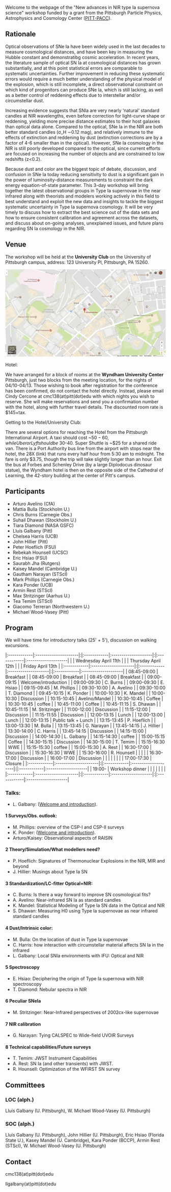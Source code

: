 Welcome to the webpage of the "New advances in NIR type Ia supernova science" workshop funded by a grant from the Pittsburgh Particle Physics, Astrophysics and Cosmology Center ([PITT-PACC](http://www.physicsandastronomy.pitt.edu/pittpacc)).

## Rationale

Optical observations of SNe Ia have been widely used in the last decades to measure cosmological distances, and have been key in measuring the Hubble constant and demonstratibg cosmic acceleration. In recent years, the literature sample of optical SN Ia at cosmological distances has grown substantially, and at this point statistical errors are comparable to systematic uncertainties. Further improvement in reducing these systematic errors would require a much better understanding of the physical model of the explosion, which is still incomplete, a direct observational constraint on which kind of progenitors can produce SNe Ia, which is still lacking, as well as a better control of reddening effects due to interstellar and/or circumstellar dust.

Increasing evidence suggests that SNIa are very nearly ‘natural’ standard candles at NIR wavelengths, even before correction for light-curve shape or reddening, yielding more precise distance estimates to their host galaxies than optical data alone. Compared to the optical, SNe Ia in the NIR are both better standard candles (σ_H ∼0.12 mag), and relatively immune to the effects of extinction and reddening by dust (extinction corrections are by a factor of 4-6 smaller than in the optical). However, SNe Ia cosmology in the NIR is still poorly developed compared to the optical, since current efforts are focused on increasing the number of objects and are constrained to low redshifts (z<0.2).

Because dust and color are the biggest topic of debate, discussion, and confusion in SNe Ia today reducing sensitivity to dust is a significant gain in the power of luminosity-distance measurements to constraint the dark energy equation-of-state parameter. This 3-day workshop will bring together the latest observational groups in Type Ia supernovae in the near infrared along with theorists and modelers working actively in this field to best understand and exploit the new data and insights to tackle the biggest systematic
uncertainty in Type Ia supernova cosmology. It will be very timely to discuss how to extract the best science out of the data sets and how to ensure consistent calibration and agreement across the datasets, and discuss about on-going analyses, unexplained issues, and future plans regarding SN Ia cosmology in the NIR.

## Venue

The workshop will be held at the **University Club** on the University of Pittsburgh campus, address: 123 University Pl, Pittsburgh, PA 15260. 

[![](https://raw.githubusercontent.com/snianir/webpage/master/map.png)](https://www.google.com/maps/place/123+University+Pl,+Pittsburgh,+PA+15213/@40.4441628,-79.9567206,16.79z/data=!4m13!1m7!3m6!1s0x8834f22915b10c2f:0x4034aeb788d64a44!2s123+University+Pl,+Pittsburgh,+PA+15213!3b1!8m2!3d40.444211!4d-79.9568323!3m4!1s0x8834f22915b10c2f:0x4034aeb788d64a44!8m2!3d40.444211!4d-79.9568323?hl=en)

Hotel:

We have arranged for a block of rooms at the **Wyndham University Center** Pittsburgh, just two blocks from the meeting location, for the nights of 04/10-04/13.  Those wishing to book after registration for the conference has been confirmed, do not contact the hotel directly. Instead, please email Cindy Cercone at cmc138(at)pitt(dot)edu with which nights you wish to reserve. She will make reservations and send you a confirmation number with the hotel, along with further travel details.  The discounted room rate is $145+tax.

Getting to the Hotel/University Club:

There are several options for reaching the Hotel from the Pittsburgh International Airport.  A taxi should cost ~$50-60, while Uber or Lyft should be ~$30-40.  Super Shuttle is ~$25 for a shared ride van.  There is a Port Authority bus line from the airport with stops near the hotel, the 28X (link) that runs every half hour from 5:30 am to midnight.  The fare is only $3.75, though the trip will take slightly longer than an hour. Exit the bus at Forbes and Schenley Drive (by a large Diplodocus dinosaur statue), the Wyndham hotel is then on the opposite side of the Cathedral of Learning, the 42-story building at the center of Pitt's campus.


## Participants

- Arturo Avelino (CfA)
- Mattia Bulla (Stockholm U.)
- Chris Burns (Carnegie Obs.)
- Suhail Dhawan (Stockholm U.)
- Tiara Diamond (NASA GSFC)
- Lluís Galbany (Pitt)
- Chelsea Harris (UCB)
- John Hillier (Pitt)
- Peter Hoeflich (FSU)
- Rebekah Hounsell (UCSC)
- Eric Hsiao (FSU)
- Saurabh Jha (Rutgers)
- Kaisey Mandel (Cambridge U.)
- Gautham Narayan (STScI)
- Mark Phillips (Carnegie Obs.)
- Kara Ponder (UCB)
- Armin Rest (STScI)
- Max Stritzinger (Aarhus U.)
- Tea Temim (STScI)
- Giacomo Terreran (Northwestern U.)
- Michael Wood-Vasey (Pitt)


## Program

We will have time for introductory talks (25' + 5'), discussion on walking excursions. 

|:------------|:---------------------|:|:------------|:--------------------|:|:------------|:--------------------|
|             | Wednesday April 11th | |             | Thursday April 12th | |             | Friday  April 13th  |
|:------------|:---------------------|:|:------------|:--------------------|:|:------------|:--------------------|
| 08:45-09:00 | Breakfast            | | 08:45-09:00 | Breakfast           | | 08:45-09:00 | Breakfast           |
| 09:00-09:15 | Welcome/introduction | | 09:00-09:30 | C. Burns            | | 09:00-09:30 | E. Hsiao            |
| 09:15-09:45 | M. Phillips          | | 09:30-10:00 | A. Avelino          | | 09:30-10:00 | T. Diamond          |
| 09:45-10:15 | K. Ponder            | | 10:00-10:30 | K. Mandel           | | 10:00-10:30 | Discussion          |
| 10:15-10:45 | Avelino/Mandel       | | 10:30-10:45 | Coffee              | | 10:30-10:45 | coffee              |
| 10:45-11:00 | Coffee               | | 10:45-11:15 | S. Dhawan           | | 10:45-11:15 | M. Stritzinger      |
| 11:00-12:00 | Discussion           | | 11:15-12:00 | Discussion          | | 11:15-11:55 | Discussion          |
| 12:00-13:15 | Lunch                | | 12:00-13:00 | Lunch               | | 12:00-13:15 | Public talk + Lunch |
| 13:15-13:45 | P. Hoeflich          | | 13:00-13:30 | M. Bulla            | | 13:15-13:45 | G. Narayan          |
| 13:45-14:15 | J. Hillier           | | 13:30-14:00 | C. Harris           | | 13:45-14:15 | Discussion          |
| 14:15-15:00 | Discussion           | | 14:00-14:30 | L. Galbany          | | 14:15-14:30 | coffee              |
| 15:00-15:15 | Coffee               | | 14:30-15:15 | Discussion          | | 14:30-15:00 | T. Temim            |
| 15:15-16:30 | WWE                  | | 15:15-15:30 | coffee              | | 15:00-15:30 | A. Rest             |
| 16:30-17:00 | Discussion           | | 15:30-16:30 | WWE                 | | 15:30-16:00 | R. Hounsell         |
|             |                      | | 16:30-17:00 | Discussion          | | 16:00-17:00 | Discussion          |
|             |                      | |             |                     | | 17:00-17:30 | Closure             |
|:------------|:---------------------|:|:------------|:--------------------|:|:------------|:--------------------|
| 19:00-      | Workshop dinner      | |             |                     | |             |                     |
|:------------|:---------------------|:|:------------|:--------------------|:|:------------|:--------------------|

### Talks:

- L. Galbany: ([Welcome and introduction](https://github.com/snianir/talks/raw/master/Galbany_Introduction.pdf)).

#### 1 Surveys/Obs. outlook: 

- M. Phillips: overview of the CSP-I and CSP-II surveys
- K. Ponder: ([Welcome and introduction](https://github.com/snianir/talks/raw/master/Ponder_SweetSpot.pdf)).
- Arturo/Kaisey: Observational aspects of RAISIN

#### 2 Theory/Simulation/What modellers need?

- P. Hoeflich: Signatures of Thermonuclear Explosions in the NIR, MIR and beyond
- J. Hillier: Musings about Type Ia SN

#### 3 Standardization/LC-fitter Optical+NIR:

- C. Burns: Is there a way forward to improve SN cosmological fits?
- A. Avelino: Near-infrared SN Ia as standard candles
- K. Mandel: Statistical Modeling of Type Ia SN data in the Optical and NIR
- S. Dhawan: Measuring H0 using Type Ia supernovae as near infrared standard candles

#### 4 Dust/Intrinsic color: 

- M. Bulla: On the location of dust in Type Ia supernovae
- C. Harris: how interaction with circumstellar material affects SN Ia in the infrared
- L. Galbany: Local SNIa environments with IFU: Optical and NIR

#### 5 Spectroscopy

- E. Hsiao: Deciphering the origin of Type Ia supernova with NIR spectroscopy
- T. Diamond: Nebular spectra in NIR

#### 6 Peculiar SNeIa

- M. Stritzinger: Near-Infrared perspectives of 2002cx-like supernovae

#### 7 NIR calibration

- G. Narayan: Tying CALSPEC to Wide-field UVOIR Surveys

#### 8 Technical capabilities/Future surveys

- T. Temim: JWST Instrument Capabilities
- A. Rest: SN Ia (and other transients) with JWST.
- R. Hounsell: Optimization of the WFIRST SN survey

## Committees

### LOC (alph.)

Lluís Galbany (U. Pittsburgh), W. Michael Wood-Vasey (U. Pittsburgh)

### SOC (alph.)

Lluís Galbany (U. Pittsburgh), John Hillier (U. Pittsburgh), Eric Hsiao (Florida State U.), Kasey Mandel (U. Cambridge), Kara Ponder (BCCP), Armin Rest (STScI), W. Michael Wood-Vasey (U. Pittsburgh)

## Contact

cmc138(at)pitt(dot)edu

llgalbany(at)pitt(dot)edu
